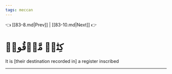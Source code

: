 ```yaml
---
tags: meccan
---
```


👈 [[83-8.md|Prev]] | [[83-10.md|Next]] 👉

# كِتَٰبٞ مَّرۡقُومٞ

It is [their destination recorded in] a register inscribed

---

